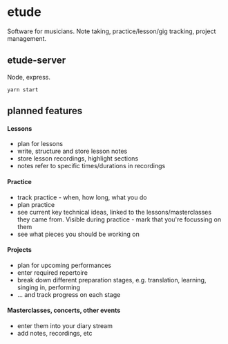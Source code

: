 # etude
Software for musicians.
Note taking, practice/lesson/gig tracking, project management.

## etude-server
Node, express.

`yarn start`

## planned features

#### Lessons
   - plan for lessons
   - write, structure and store lesson notes
   - store lesson recordings, highlight sections
   - notes refer to specific times/durations in recordings

#### Practice
  - track practice - when, how long, what you do
  - plan practice
  - see current key technical ideas, linked to the lessons/masterclasses they came from. Visible during practice - mark that you're focussing on them
  - see what pieces you should be working on

#### Projects
   - plan for upcoming performances
   - enter required repertoire
   - break down different preparation stages, e.g. translation, learning, singing in, performing
   - ... and track progress on each stage

#### Masterclasses, concerts, other events
   - enter them into your diary stream
   - add notes, recordings, etc
